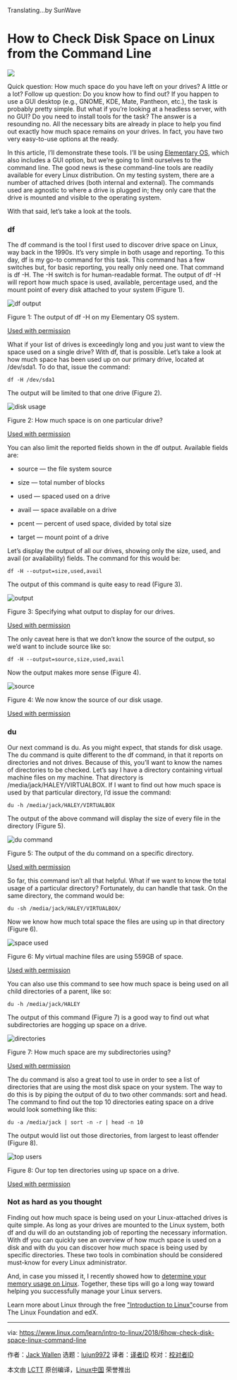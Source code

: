 Translating...by SunWave

How to Check Disk Space on Linux from the Command Line
======

![](https://www.linux.com/sites/lcom/files/styles/rendered_file/public/diskspace-main.jpg?itok=t9Oxxc9X)

Quick question: How much space do you have left on your drives? A little or a lot? Follow up question: Do you know how to find out? If you happen to use a GUI desktop (e.g., GNOME, KDE, Mate, Pantheon, etc.), the task is probably pretty simple. But what if you’re looking at a headless server, with no GUI? Do you need to install tools for the task? The answer is a resounding no. All the necessary bits are already in place to help you find out exactly how much space remains on your drives. In fact, you have two very easy-to-use options at the ready.

In this article, I’ll demonstrate these tools. I’ll be using [Elementary OS][1], which also includes a GUI option, but we’re going to limit ourselves to the command line. The good news is these command-line tools are readily available for every Linux distribution. On my testing system, there are a number of attached drives (both internal and external). The commands used are agnostic to where a drive is plugged in; they only care that the drive is mounted and visible to the operating system.

With that said, let’s take a look at the tools.

### df

The df command is the tool I first used to discover drive space on Linux, way back in the 1990s. It’s very simple in both usage and reporting. To this day, df is my go-to command for this task. This command has a few switches but, for basic reporting, you really only need one. That command is df -H. The -H switch is for human-readable format. The output of df -H will report how much space is used, available, percentage used, and the mount point of every disk attached to your system (Figure 1).


![df output][3]

Figure 1: The output of df -H on my Elementary OS system.

[Used with permission][4]

What if your list of drives is exceedingly long and you just want to view the space used on a single drive? With df, that is possible. Let’s take a look at how much space has been used up on our primary drive, located at /dev/sda1. To do that, issue the command:
```
df -H /dev/sda1

```

The output will be limited to that one drive (Figure 2).


![disk usage][6]

Figure 2: How much space is on one particular drive?

[Used with permission][4]

You can also limit the reported fields shown in the df output. Available fields are:

  * source — the file system source

  * size — total number of blocks

  * used — spaced used on a drive

  * avail — space available on a drive

  * pcent — percent of used space, divided by total size

  * target — mount point of a drive




Let’s display the output of all our drives, showing only the size, used, and avail (or availability) fields. The command for this would be:
```
df -H --output=size,used,avail

```

The output of this command is quite easy to read (Figure 3).


![output][8]

Figure 3: Specifying what output to display for our drives.

[Used with permission][4]

The only caveat here is that we don’t know the source of the output, so we’d want to include source like so:
```
df -H --output=source,size,used,avail

```

Now the output makes more sense (Figure 4).

![source][10]

Figure 4: We now know the source of our disk usage.

[Used with permission][4]

### du

Our next command is du. As you might expect, that stands for disk usage. The du command is quite different to the df command, in that it reports on directories and not drives. Because of this, you’ll want to know the names of directories to be checked. Let’s say I have a directory containing virtual machine files on my machine. That directory is /media/jack/HALEY/VIRTUALBOX. If I want to find out how much space is used by that particular directory, I’d issue the command:
```
du -h /media/jack/HALEY/VIRTUALBOX

```

The output of the above command will display the size of every file in the directory (Figure 5).

![du command][12]

Figure 5: The output of the du command on a specific directory.

[Used with permission][4]

So far, this command isn’t all that helpful. What if we want to know the total usage of a particular directory? Fortunately, du can handle that task. On the same directory, the command would be:
```
du -sh /media/jack/HALEY/VIRTUALBOX/

```

Now we know how much total space the files are using up in that directory (Figure 6).

![space used][14]

Figure 6: My virtual machine files are using 559GB of space.

[Used with permission][4]

You can also use this command to see how much space is being used on all child directories of a parent, like so:
```
du -h /media/jack/HALEY

```

The output of this command (Figure 7) is a good way to find out what subdirectories are hogging up space on a drive.

![directories][16]

Figure 7: How much space are my subdirectories using?

[Used with permission][4]

The du command is also a great tool to use in order to see a list of directories that are using the most disk space on your system. The way to do this is by piping the output of du to two other commands: sort and head. The command to find out the top 10 directories eating space on a drive would look something like this:
```
du -a /media/jack | sort -n -r | head -n 10

```

The output would list out those directories, from largest to least offender (Figure 8).

![top users][18]

Figure 8: Our top ten directories using up space on a drive.

[Used with permission][4]

### Not as hard as you thought

Finding out how much space is being used on your Linux-attached drives is quite simple. As long as your drives are mounted to the Linux system, both df and du will do an outstanding job of reporting the necessary information. With df you can quickly see an overview of how much space is used on a disk and with du you can discover how much space is being used by specific directories. These two tools in combination should be considered must-know for every Linux administrator.

And, in case you missed it, I recently showed how to [determine your memory usage on Linux][19]. Together, these tips will go a long way toward helping you successfully manage your Linux servers.

Learn more about Linux through the free ["Introduction to Linux"][20]course from The Linux Foundation and edX.

--------------------------------------------------------------------------------

via: https://www.linux.com/learn/intro-to-linux/2018/6how-check-disk-space-linux-command-line

作者：[Jack Wallen][a]
选题：[lujun9972](https://github.com/lujun9972)
译者：[译者ID](https://github.com/译者ID)
校对：[校对者ID](https://github.com/校对者ID)

本文由 [LCTT](https://github.com/LCTT/TranslateProject) 原创编译，[Linux中国](https://linux.cn/) 荣誉推出

[a]:https://www.linux.com/users/jlwallen
[1]:https://elementary.io/
[2]:/files/images/diskspace1jpg
[3]:https://www.linux.com/sites/lcom/files/styles/rendered_file/public/diskspace_1.jpg?itok=aJa8AZAM (df output)
[4]:https://www.linux.com/licenses/category/used-permission
[5]:/files/images/diskspace2jpg
[6]:https://www.linux.com/sites/lcom/files/styles/rendered_file/public/diskspace_2.jpg?itok=_PAq3kxC (disk usage)
[7]:/files/images/diskspace3jpg
[8]:https://www.linux.com/sites/lcom/files/styles/rendered_file/public/diskspace_3.jpg?itok=51m8I-Vu (output)
[9]:/files/images/diskspace4jpg
[10]:https://www.linux.com/sites/lcom/files/styles/rendered_file/public/diskspace_4.jpg?itok=SuwgueN3 (source)
[11]:/files/images/diskspace5jpg
[12]:https://www.linux.com/sites/lcom/files/styles/rendered_file/public/diskspace_5.jpg?itok=XfS4s7Zq (du command)
[13]:/files/images/diskspace6jpg
[14]:https://www.linux.com/sites/lcom/files/styles/rendered_file/public/diskspace_6.jpg?itok=r71qICyG (space used)
[15]:/files/images/diskspace7jpg
[16]:https://www.linux.com/sites/lcom/files/styles/rendered_file/public/diskspace_7.jpg?itok=PtDe4q5y (directories)
[17]:/files/images/diskspace8jpg
[18]:https://www.linux.com/sites/lcom/files/styles/rendered_file/public/diskspace_8.jpg?itok=v9E1SFcC (top users)
[19]:https://www.linux.com/learn/5-commands-checking-memory-usage-linux
[20]:https://training.linuxfoundation.org/linux-courses/system-administration-training/introduction-to-linux

